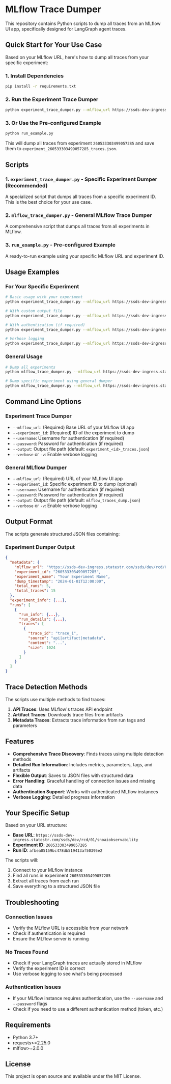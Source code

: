 # MLflow Trace Dumper

This repository contains Python scripts to dump all traces from an MLflow UI app, specifically designed for LangGraph agent traces.

## Quick Start for Your Use Case

Based on your MLflow URL, here's how to dump all traces from your specific experiment:

### 1. Install Dependencies
```bash
pip install -r requirements.txt
```

### 2. Run the Experiment Trace Dumper
```bash
python experiment_trace_dumper.py --mlflow_url https://ssds-dev-ingress.statestr.com/ssds/dev/rcd/01/snoaiobservability --experiment_id 260533303499057285
```

### 3. Or Use the Pre-configured Example
```bash
python run_example.py
```

This will dump all traces from experiment `260533303499057285` and save them to `experiment_260533303499057285_traces.json`.

## Scripts

### 1. `experiment_trace_dumper.py` - Specific Experiment Dumper (Recommended)
A specialized script that dumps all traces from a specific experiment ID. This is the best choice for your use case.

### 2. `mlflow_trace_dumper.py` - General MLflow Trace Dumper
A comprehensive script that dumps all traces from all experiments in MLflow.

### 3. `run_example.py` - Pre-configured Example
A ready-to-run example using your specific MLflow URL and experiment ID.

## Usage Examples

### For Your Specific Experiment
```bash
# Basic usage with your experiment
python experiment_trace_dumper.py --mlflow_url https://ssds-dev-ingress.statestr.com/ssds/dev/rcd/01/snoaiobservability --experiment_id 260533303499057285

# With custom output file
python experiment_trace_dumper.py --mlflow_url https://ssds-dev-ingress.statestr.com/ssds/dev/rcd/01/snoaiobservability --experiment_id 260533303499057285 --output my_traces.json

# With authentication (if required)
python experiment_trace_dumper.py --mlflow_url https://ssds-dev-ingress.statestr.com/ssds/dev/rcd/01/snoaiobservability --experiment_id 260533303499057285 --username myuser --password mypass

# Verbose logging
python experiment_trace_dumper.py --mlflow_url https://ssds-dev-ingress.statestr.com/ssds/dev/rcd/01/snoaiobservability --experiment_id 260533303499057285 --verbose
```

### General Usage
```bash
# Dump all experiments
python mlflow_trace_dumper.py --mlflow_url https://ssds-dev-ingress.statestr.com/ssds/dev/rcd/01/snoaiobservability

# Dump specific experiment using general dumper
python mlflow_trace_dumper.py --mlflow_url https://ssds-dev-ingress.statestr.com/ssds/dev/rcd/01/snoaiobservability --experiment_id 260533303499057285
```

## Command Line Options

### Experiment Trace Dumper
- `--mlflow_url`: (Required) Base URL of your MLflow UI app
- `--experiment_id`: (Required) ID of the experiment to dump
- `--username`: Username for authentication (if required)
- `--password`: Password for authentication (if required)
- `--output`: Output file path (default: `experiment_<id>_traces.json`)
- `--verbose` or `-v`: Enable verbose logging

### General MLflow Dumper
- `--mlflow_url`: (Required) URL of your MLflow UI app
- `--experiment_id`: Specific experiment ID to dump (optional)
- `--username`: Username for authentication (if required)
- `--password`: Password for authentication (if required)
- `--output`: Output file path (default: `mlflow_traces_dump.json`)
- `--verbose` or `-v`: Enable verbose logging

## Output Format

The scripts generate structured JSON files containing:

### Experiment Dumper Output
```json
{
  "metadata": {
    "mlflow_url": "https://ssds-dev-ingress.statestr.com/ssds/dev/rcd/01/snoaiobservability",
    "experiment_id": "260533303499057285",
    "experiment_name": "Your Experiment Name",
    "dump_timestamp": "2024-01-01T12:00:00",
    "total_runs": 5,
    "total_traces": 15
  },
  "experiment_info": {...},
  "runs": [
    {
      "run_info": {...},
      "run_details": {...},
      "traces": [
        {
          "trace_id": "trace_1",
          "source": "api|artifact|metadata",
          "content": "...",
          "size": 1024
        }
      ]
    }
  ]
}
```

## Trace Detection Methods

The scripts use multiple methods to find traces:

1. **API Traces**: Uses MLflow's traces API endpoint
2. **Artifact Traces**: Downloads trace files from artifacts
3. **Metadata Traces**: Extracts trace information from run tags and parameters

## Features

- **Comprehensive Trace Discovery**: Finds traces using multiple detection methods
- **Detailed Run Information**: Includes metrics, parameters, tags, and artifacts
- **Flexible Output**: Saves to JSON files with structured data
- **Error Handling**: Graceful handling of connection issues and missing data
- **Authentication Support**: Works with authenticated MLflow instances
- **Verbose Logging**: Detailed progress information

## Your Specific Setup

Based on your URL structure:
- **Base URL**: `https://ssds-dev-ingress.statestr.com/ssds/dev/rcd/01/snoaiobservability`
- **Experiment ID**: `260533303499057285`
- **Run ID**: `afbea05159bc478db519413af50395e2`

The scripts will:
1. Connect to your MLflow instance
2. Find all runs in experiment `260533303499057285`
3. Extract all traces from each run
4. Save everything to a structured JSON file

## Troubleshooting

### Connection Issues
- Verify the MLflow URL is accessible from your network
- Check if authentication is required
- Ensure the MLflow server is running

### No Traces Found
- Check if your LangGraph traces are actually stored in MLflow
- Verify the experiment ID is correct
- Use verbose logging to see what's being processed

### Authentication Issues
- If your MLflow instance requires authentication, use the `--username` and `--password` flags
- Check if you need to use a different authentication method (token, etc.)

## Requirements

- Python 3.7+
- requests>=2.25.0
- mlflow>=2.0.0

## License

This project is open source and available under the MIT License. 